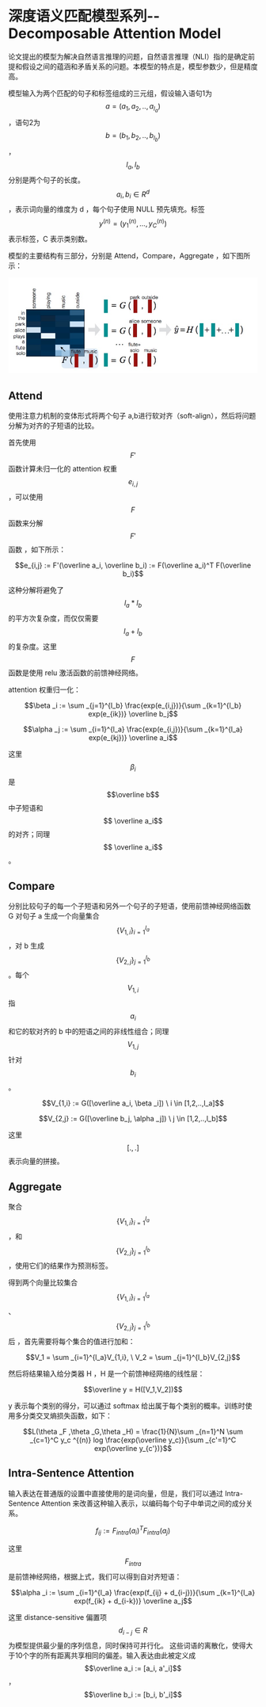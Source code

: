 # 深度语义匹配模型系列--Decomposable Attention Model

论文提出的模型为解决自然语言推理的问题，自然语言推理（NLI）指的是确定前提和假设之间的蕴涵和矛盾关系的问题。本模型的特点是，模型参数少，但是精度高。

模型输入为两个匹配的句子和标签组成的三元组，假设输入语句1为 $$a = (a_1,a_2,..,a_{l_a})$$，语句2为 $$b = (b_1,b_2,..,b_{l_b})$$，$$l_a,l_b$$ 分别是两个句子的长度。$$a_i,b_i \in R^d$$，表示词向量的维度为 d ，每个句子使用 NULL 预先填充。标签 $$y^{(n)}=(y_1^{(n)},...,y_C^{(n)})$$ 表示标签，C 表示类别数。

模型的主要结构有三部分，分别是 Attend，Compare，Aggregate ，如下图所示：

![avater](./pic/dam1.png)

## Attend

使用注意力机制的变体形式将两个句子 a,b进行软对齐（soft-align），然后将问题分解为对齐的子短语的比较。

首先使用$$F'$$ 函数计算未归一化的 attention 权重 $$e_{i,j}$$，可以使用 $$F$$ 函数来分解 $$F'$$ 函数 ，如下所示：

$$e_{i,j} := F'(\overline a_i, \overline b_i) := F(\overline a_i)^T F(\overline b_i)$$

这种分解将避免了 $$l_a * l_b$$ 的平方次复杂度，而仅仅需要 $$l_a + l_b$$ 的复杂度。这里 $$F$$ 函数是使用 relu 激活函数的前馈神经网络。

attention 权重归一化：

$$\beta _i := \sum _{j=1}^{l_b} \frac{exp(e_{i,j})}{\sum _{k=1}^{l_b} exp(e_{ik})} \overline b_j$$

$$\alpha _j := \sum _{i=1}^{l_a} \frac{exp(e_{i,j})}{\sum _{k=1}^{l_a} exp(e_{kj})} \overline a_i$$

这里 $$\beta _i$$ 是 $$\overline b$$ 中子短语和 $$ \overline a_i$$ 的对齐；同理 $$ \overline a_i$$。

## Compare

分别比较句子的每一个子短语和另外一个句子的子短语，使用前馈神经网络函数 G 对句子 a 生成一个向量集合 $$\{V_{1,i}\}_{i=1}^{l_a}$$，对 b 生成 $$\{V_{2,j}\}_{j=1}^{l_b}$$。每个 $$V_{1,i}$$ 指 $$a_i$$ 和它的软对齐的 b 中的短语之间的非线性组合；同理 $$V_{1,j}$$ 针对 $$b_i$$。

$$V_{1,i} := G([\overline a_i, \beta _i]) \  i \in [1,2,..,l_a]$$

$$V_{2,j} := G([\overline b_j, \alpha _j]) \  j \in [1,2,..,l_b]$$

这里 $$[.,.]$$ 表示向量的拼接。

## Aggregate

聚合 $$\{V_{1,i}\}_{i=1}^{l_a}$$，和 $$\{V_{2,j}\}_{j=1}^{l_b}$$，使用它们的结果作为预测标签。

得到两个向量比较集合 $$\{V_{1,i}\}_{i=1}^{l_a}$$、 $$\{V_{2,j}\}_{j=1}^{l_b}$$ 后 ，首先需要将每个集合的值进行加和：

$$V_1 = \sum _{i=1}^{l_a}V_{1,i}, \ V_2 = \sum _{j=1}^{l_b}V_{2,j}$$

然后将结果输入给分类器 H ，H 是一个前馈神经网络的线性层：

$$\overline y = H([V_1,V_2])$$

y 表示每个类别的得分，可以通过 softmax 给出属于每个类别的概率。训练时使用多分类交叉熵损失函数，如下：

$$L(\theta _F ,\theta _G,\theta _H) = \frac{1}{N}\sum _{n=1}^N \sum _{c=1}^C y_c ^{(n)} log \frac{exp(\overline y_c)}{\sum _{c'=1}^C exp(\overline y_{c'})}$$

## Intra-Sentence Attention

输入表达在普通版的设置中直接使用的是词向量，但是，我们可以通过 Intra-Sentence Attention 来改善这种输入表示，以编码每个句子中单词之间的成分关系。

$$f_{ij} := F_{intra}(a_i)^T F_{intra}(a_j)$$

这里 $$F_{intra}$$ 是前馈神经网络，根据上式，我们可以得到自对齐短语：

$$\alpha _i := \sum _{i=1}^{l_a} \frac{exp(f_{ij} + d_{i-j})}{\sum _{k=1}^{l_a} exp(f_{ik} + d_{i-k})} \overline a_j$$

这里  distance-sensitive 偏置项 $$d_{i-j} \in R $$ 为模型提供最少量的序列信息，同时保持可并行化。 这些词语的离散化，使得大于10个字的所有距离共享相同的偏差。输入表达由此被定义成 $$\overline a_i := [a_i, a'_i]$$，$$\overline b_i := [b_i, b'_i]$$

